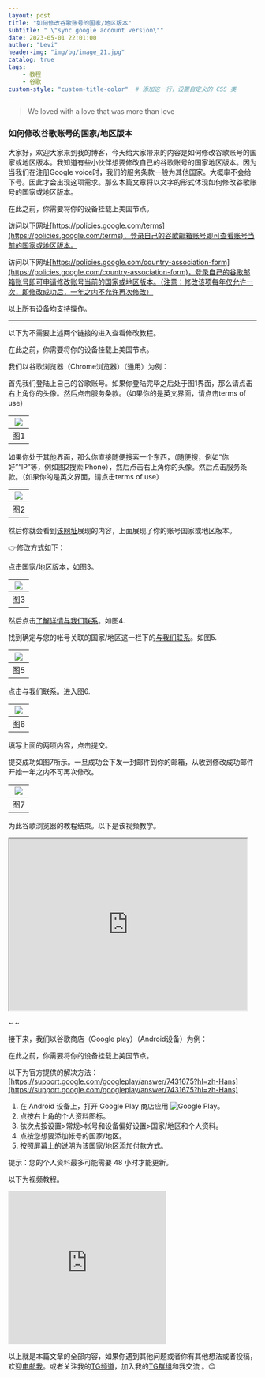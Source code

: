 ```yaml
---
layout: post
title: "如何修改谷歌账号的国家/地区版本"
subtitle: " \"sync google account version\""
date: 2023-05-01 22:01:00
author: "Levi"
header-img: "img/bg/image_21.jpg"
catalog: true
tags:
    - 教程 
    - 谷歌
custom-style: "custom-title-color"  # 添加这一行，设置自定义的 CSS 类
---
```


> We loved with a love that was more than love


### 如何修改谷歌账号的国家/地区版本

大家好，欢迎大家来到我的博客，今天给大家带来的内容是如何修改谷歌账号的国家或地区版本。我知道有些小伙伴想要修改自己的谷歌账号的国家地区版本。因为当我们在注册Google voice时，我们的服务条款一般为其他国家。大概率不会给下号。因此才会出现这项需求。那么本篇文章将以文字的形式体现如何修改谷歌账号的国家或地区版本。

在此之前，你需要将你的设备挂载上美国节点。

访问以下网址[https://policies.google.com/terms](https://policies.google.com/terms)，登录自己的谷歌邮箱账号即可查看账号当前的国家或地区版本。

访问以下网址[https://policies.google.com/country-association-form](https://policies.google.com/country-association-form)，登录自己的谷歌邮箱账号即可申请修改账号当前的国家或地区版本。（注意：修改该项每年仅允许一次，即修改成功后，一年之内不允许再次修改）

以上所有设备均支持操作。

---


以下为不需要上述两个链接的进入查看修改教程。

在此之前，你需要将你的设备挂载上美国节点。

我们以谷歌浏览器（Chrome浏览器）（通用）为例：

首先我们登陆上自己的谷歌账号。如果你登陆完毕之后处于图1界面，那么请点击右上角你的头像。然后点击服务条款。（如果你的是英文界面，请点击terms of use）

| [![](https://blogger.googleusercontent.com/img/b/R29vZ2xl/AVvXsEirwicEVc_GVQSaToydeUhvngCDEazRtyMrQ3e-VRz2wQRZvIrFytYotq2jqsPC8ycnppzvYC78v5LNldOfDinxjjKZwsUR_I3rdy4l8W3BQVG5efLt4IxBkp3fSxUv7rQoK1VRYGQHdfEPaqtD25MibVROqRFuw3SYW01ovYC9sUB9prtKtmywUQY2SQ/w640-h304/%E6%88%AA%E5%B1%8F2023-05-01%20%E4%B8%8B%E5%8D%888.28.28.png)](https://blogger.googleusercontent.com/img/b/R29vZ2xl/AVvXsEirwicEVc_GVQSaToydeUhvngCDEazRtyMrQ3e-VRz2wQRZvIrFytYotq2jqsPC8ycnppzvYC78v5LNldOfDinxjjKZwsUR_I3rdy4l8W3BQVG5efLt4IxBkp3fSxUv7rQoK1VRYGQHdfEPaqtD25MibVROqRFuw3SYW01ovYC9sUB9prtKtmywUQY2SQ/s1231/%E6%88%AA%E5%B1%8F2023-05-01%20%E4%B8%8B%E5%8D%888.28.28.png) |
| - |
| 图1 |

如果你处于其他界面，那么你直接随便搜索一个东西，（随便搜，例如“你好”“IP”等，例如图2搜索iPhone），然后点击右上角你的头像。然后点击服务条款。（如果你的是英文界面，请点击terms of use）

| [![](https://blogger.googleusercontent.com/img/b/R29vZ2xl/AVvXsEj6MLKSDtzGSYbJTGZLN5jkTNXo_fpyvnh4iJjwCqiTNqwQcCytgGAL6RbIso_Lo1MfyWkEIC3gzmkoFLyBFCxdHHuSOQgk5nXMxc-RiqS1u-Cd9HsmCb6oGATOyDafyyd4OF1M2OCBF8TzxSdpFU1ppj4xQoHPAwoeL-S9LEUk4_YoCfzLtNy2JVqlWQ/w640-h254/%E6%88%AA%E5%B1%8F2023-05-01%20%E4%B8%8B%E5%8D%888.42.23.png)](https://blogger.googleusercontent.com/img/b/R29vZ2xl/AVvXsEj6MLKSDtzGSYbJTGZLN5jkTNXo_fpyvnh4iJjwCqiTNqwQcCytgGAL6RbIso_Lo1MfyWkEIC3gzmkoFLyBFCxdHHuSOQgk5nXMxc-RiqS1u-Cd9HsmCb6oGATOyDafyyd4OF1M2OCBF8TzxSdpFU1ppj4xQoHPAwoeL-S9LEUk4_YoCfzLtNy2JVqlWQ/s1236/%E6%88%AA%E5%B1%8F2023-05-01%20%E4%B8%8B%E5%8D%888.42.23.png) |
| - |
| 图2 |

然后你就会看到[该网址](https://policies.google.com/terms)展现的内容，上面展现了你的账号国家或地区版本。

👉修改方式如下：

点击国家/地区版本，如图3。

| [![](https://blogger.googleusercontent.com/img/b/R29vZ2xl/AVvXsEjO6nVBp0n-ToRew1clJ84dJKFMNyen1YxVNaiDCOjPsumw5Y0CKumgn_M8LVklWkbpfFwxvX9IbBCMly4rd55LTXmR8PPGvDZceZiJrFF1Dp6744VmiMrFcTfXtmQ3MLDzGayFTj6e21RSR-DOtp_XDuE7jsLzjt-pgQfohWGXx_Heb4Y4Sjt9sTxWog/w640-h258/%E6%88%AA%E5%B1%8F2023-05-01%20%E4%B8%8B%E5%8D%888.49.11.png)](https://blogger.googleusercontent.com/img/b/R29vZ2xl/AVvXsEjO6nVBp0n-ToRew1clJ84dJKFMNyen1YxVNaiDCOjPsumw5Y0CKumgn_M8LVklWkbpfFwxvX9IbBCMly4rd55LTXmR8PPGvDZceZiJrFF1Dp6744VmiMrFcTfXtmQ3MLDzGayFTj6e21RSR-DOtp_XDuE7jsLzjt-pgQfohWGXx_Heb4Y4Sjt9sTxWog/s1277/%E6%88%AA%E5%B1%8F2023-05-01%20%E4%B8%8B%E5%8D%888.49.11.png) |
| - |
| 图3 |

然后点击[了解详情与我们联系](https://policies.google.com/faq?hl=zh_CN#associated-country)。如图4.



找到确定与您的帐号关联的国家/地区这一栏下的[与我们联系](https://policies.google.com/country-association-form)。如图5.

| [![](https://blogger.googleusercontent.com/img/b/R29vZ2xl/AVvXsEjXoeRXLVphl5tKRZVev16YICoxIVOCWmm9tl3Hk3pR_MN9n--e7Ch-obxvfgSs6t9eOD7kH2w--VavoKchc-zNuhs2cN4ZO8Ne8x4OZznp3P-IuDXf3yYExdsqUGt5A9hkliZgr-oQfHf75ekNOc9IrKxoCP5iY5zVNGKR9q8IKyvaSForueeBPKJYCw/w640-h280/%E6%88%AA%E5%B1%8F2023-05-01%20%E4%B8%8B%E5%8D%888.53.33.png)](https://blogger.googleusercontent.com/img/b/R29vZ2xl/AVvXsEjXoeRXLVphl5tKRZVev16YICoxIVOCWmm9tl3Hk3pR_MN9n--e7Ch-obxvfgSs6t9eOD7kH2w--VavoKchc-zNuhs2cN4ZO8Ne8x4OZznp3P-IuDXf3yYExdsqUGt5A9hkliZgr-oQfHf75ekNOc9IrKxoCP5iY5zVNGKR9q8IKyvaSForueeBPKJYCw/s1259/%E6%88%AA%E5%B1%8F2023-05-01%20%E4%B8%8B%E5%8D%888.53.33.png) |
| - |
| 图5 |

点击与我们联系。进入图6.

| [![](https://blogger.googleusercontent.com/img/b/R29vZ2xl/AVvXsEjiigfqD92XxmyEQSgkRERmpVeGirE9yCb60isinydRTbuP54TGhCvET5_WdoHUun4luYqIsfeAmBwqHxS46tEbHdF5Ya4i2vr3boMoq7P8e9fvyDmneLY452cUfwhVG-b9IeeoJe_LqqRjjtxD0GAa6T1svFnVlUoglQo2TfxzI6F-kw6evHzUc8N3TA/w640-h290/%E6%88%AA%E5%B1%8F2023-05-01%20%E4%B8%8B%E5%8D%888.53.49.png)](https://blogger.googleusercontent.com/img/b/R29vZ2xl/AVvXsEjiigfqD92XxmyEQSgkRERmpVeGirE9yCb60isinydRTbuP54TGhCvET5_WdoHUun4luYqIsfeAmBwqHxS46tEbHdF5Ya4i2vr3boMoq7P8e9fvyDmneLY452cUfwhVG-b9IeeoJe_LqqRjjtxD0GAa6T1svFnVlUoglQo2TfxzI6F-kw6evHzUc8N3TA/s1262/%E6%88%AA%E5%B1%8F2023-05-01%20%E4%B8%8B%E5%8D%888.53.49.png) |
| - |
| 图6 |

填写上面的两项内容，点击提交。

提交成功如图7所示。一旦成功会下发一封邮件到你的邮箱，从收到修改成功邮件开始一年之内不可再次修改。

| [![](https://blogger.googleusercontent.com/img/b/R29vZ2xl/AVvXsEhuyq4MIE9akme-nL5-ytnvKE2_wTEPrLc9-ZttvZBoM9qjdLPeGSxXu66fAuOzpet3rFiEh52NSn5Q2wkNOjXDT5_nWvSQUchZFAZ7iiJBPgajtWNpoF7c3wZZgbzYTNFOPIqQh4LXPK3UIjrRpIT6ZEbAA8kUubRvBNcg7bkH3I-khTZPMMXlZlibvw/w640-h266/%E6%88%AA%E5%B1%8F2023-05-01%20%E4%B8%8B%E5%8D%888.54.16.png)](https://blogger.googleusercontent.com/img/b/R29vZ2xl/AVvXsEhuyq4MIE9akme-nL5-ytnvKE2_wTEPrLc9-ZttvZBoM9qjdLPeGSxXu66fAuOzpet3rFiEh52NSn5Q2wkNOjXDT5_nWvSQUchZFAZ7iiJBPgajtWNpoF7c3wZZgbzYTNFOPIqQh4LXPK3UIjrRpIT6ZEbAA8kUubRvBNcg7bkH3I-khTZPMMXlZlibvw/s1280/%E6%88%AA%E5%B1%8F2023-05-01%20%E4%B8%8B%E5%8D%888.54.16.png) |
| - |
| 图7 |

为此谷歌浏览器的教程结束。以下是该视频教学。

<iframe allowfullscreen="" class="BLOG_video_class" height="348" src="https://www.youtube.com/embed/YE2bMhJXEiA" width="482" youtube-src-id="YE2bMhJXEiA"></iframe>

~                                                                                                                            ~

接下来，我们以谷歌商店（Google play）（Android设备）为例：

在此之前，你需要将你的设备挂载上美国节点。

以下为官方提供的解决方法：[https://support.google.com/googleplay/answer/7431675?hl=zh-Hans](https://support.google.com/googleplay/answer/7431675?hl=zh-Hans)

1. 在 Android 设备上，打开 Google Play 商店应用 ![Google Play](https://storage.googleapis.com/support-kms-prod/U7zGfbmKoURQllmujBXpPcU7pT5geMaxjtfR)。
2. 点按右上角的个人资料图标。
3. 依次点按设置>常规>帐号和设备偏好设置>国家/地区和个人资料。
4. 点按您想要添加帐号的国家/地区。
5. 按照屏幕上的说明为该国家/地区添加付款方式。

提示：您的个人资料最多可能需要 48 小时才能更新。

以下为视频教程。

<iframe allowfullscreen="allowfullscreen" class="b-hbp-video b-uploaded" frameborder="0" height="310" id="BLOGGER-video-782da2c440e8389f-1739" mozallowfullscreen="mozallowfullscreen" src="https://www.blogger.com/video.g?token=AD6v5dwn961Gq-DnnB7XNcBfeu8EwHw7qVhjHcXJd-_hxpkDZD4sKu4lCtbU_Zbz0x7dgHaAlP_nB1qBag4_DMB94RGqVXS90J6BA-97LGKhsOdrtarIxEP0BtydNJQU8yyu_qfo95o" webkitallowfullscreen="webkitallowfullscreen" width="320"></iframe>

以上就是本篇文章的全部内容，如果你遇到其他问题或者你有其他想法或者投稿，欢迎[电邮我](mailto:contact@levifree.tech)。或者关注我的[TG频道](https://t.me/pjfxxsfl)，加入我的[TG群组](https://t.me/plbyjl)和我交流 。😊

